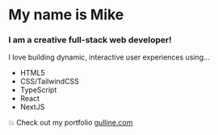 # My name is Mike

### I am a creative full-stack web developer!

I love building dynamic, interactive user experiences using…

- HTML5
- CSS/TailwindCSS
- TypeScript
- React
- NextJS

💥 Check out my portfolio [gulline.com](https://www.gulline.com/)

<!--
**mikegulline/mikegulline** is a ✨ _special_ ✨ repository because its `README.md` (this file) appears on your GitHub profile.

Here are some ideas to get you started:

- 🔭 I’m currently working on ...
- 🌱 I’m currently learning ...
- 👯 I’m looking to collaborate on ...
- 🤔 I’m looking for help with ...
- 💬 Ask me about ...
- 📫 How to reach me: ...
- 😄 Pronouns: ...
- ⚡ Fun fact: ...
-->
